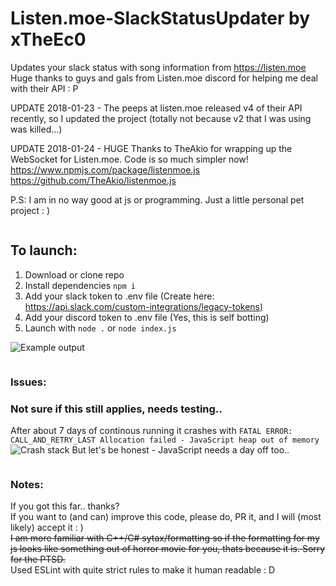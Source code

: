 # Listen.moe-SlackStatusUpdater by xTheEc0
Updates your slack status with song information from https://listen.moe  
Huge thanks to guys and gals from Listen.moe discord for helping me deal with their API : P  


UPDATE 2018-01-23 - The peeps at listen.moe released v4 of their API recently, so I updated the project (totally not because v2 that I was using was killed...)  

UPDATE 2018-01-24 - HUGE Thanks to TheAkio for wrapping up the WebSocket for Listen.moe. Code is so much simpler now!  
https://www.npmjs.com/package/listenmoe.js  
https://github.com/TheAkio/listenmoe.js

P.S: I am in no way good at js or programming. Just a little personal pet project : )

  
![]()  

  
## To launch:  
1. Download or clone repo
2. Install dependencies `npm i`
3. Add your slack token to .env file (Create here: https://api.slack.com/custom-integrations/legacy-tokens)
4. Add your discord token to .env file (Yes, this is self botting)
5. Launch with `node .` or `node index.js`

![](https://puu.sh/xlvHy/6c972a1f93.png "Example output")


![]()  


### Issues:
### Not sure if this still applies, needs testing..  
After about 7 days of continous running it crashes with `FATAL ERROR: CALL_AND_RETRY_LAST Allocation failed - JavaScript heap out of memory`
![](https://puu.sh/xmhcu/2841bc166d.png, "Crash stack")
But let's be honest - JavaScript needs a day off too..


![]()  


### Notes:  
If you got this far.. thanks?  
If you want to (and can) improve this code, please do, PR it, and I will (most likely) accept it : )  
~~I am more familiar with C++/C# sytax/formatting so if the formatting for my js looks like something out of horror movie for you, thats because it is. Sorry for the PTSD.~~  
Used ESLint with quite strict rules to make it human readable : D
